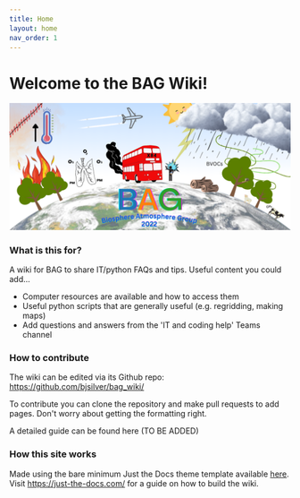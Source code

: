 ```yaml
---
title: Home
layout: home
nav_order: 1
---
```


# Welcome to the BAG Wiki!

![BAG mug logo](./assets/BAG_mug_colab.png)

### What is this for?
A wiki for BAG to share IT/python FAQs and tips. Useful content you could add...
- Computer resources are available and how to access them
- Useful python scripts that are generally useful (e.g. regridding, making maps)
- Add questions and answers from the 'IT and coding help' Teams channel

### How to contribute

The wiki can be edited via its Github repo: https://github.com/bjsilver/bag_wiki/

To contribute you can clone the repository and make pull requests to add pages. Don't worry about getting the formatting right.

A detailed guide can be found here (TO BE ADDED)


### How this site works
Made using the bare minimum Just the Docs theme template available [here](https://github.com/just-the-docs/just-the-docs-template/tree/main).
Visit https://just-the-docs.com/ for a guide on how to build the wiki.
